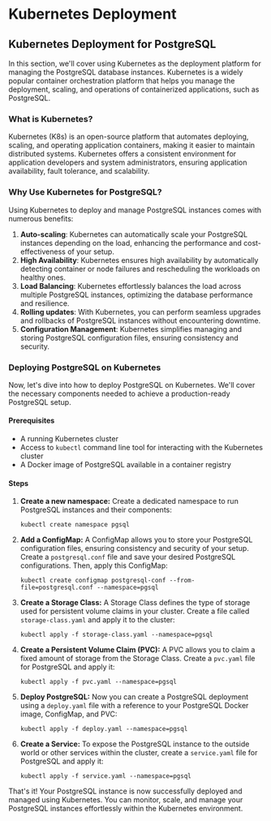 # Kubernetes Deployment

## Kubernetes Deployment for PostgreSQL

In this section, we'll cover using Kubernetes as the deployment platform for managing the PostgreSQL database instances. Kubernetes is a widely popular container orchestration platform that helps you manage the deployment, scaling, and operations of containerized applications, such as PostgreSQL.

### What is Kubernetes?

Kubernetes (K8s) is an open-source platform that automates deploying, scaling, and operating application containers, making it easier to maintain distributed systems. Kubernetes offers a consistent environment for application developers and system administrators, ensuring application availability, fault tolerance, and scalability.

### Why Use Kubernetes for PostgreSQL?

Using Kubernetes to deploy and manage PostgreSQL instances comes with numerous benefits:

1. **Auto-scaling**: Kubernetes can automatically scale your PostgreSQL instances depending on the load, enhancing the performance and cost-effectiveness of your setup.
2. **High Availability**: Kubernetes ensures high availability by automatically detecting container or node failures and rescheduling the workloads on healthy ones.
3. **Load Balancing**: Kubernetes effortlessly balances the load across multiple PostgreSQL instances, optimizing the database performance and resilience.
4. **Rolling updates**: With Kubernetes, you can perform seamless upgrades and rollbacks of PostgreSQL instances without encountering downtime.
5. **Configuration Management**: Kubernetes simplifies managing and storing PostgreSQL configuration files, ensuring consistency and security.

### Deploying PostgreSQL on Kubernetes

Now, let's dive into how to deploy PostgreSQL on Kubernetes. We'll cover the necessary components needed to achieve a production-ready PostgreSQL setup.

#### Prerequisites

- A running Kubernetes cluster
- Access to `kubectl` command line tool for interacting with the Kubernetes cluster
- A Docker image of PostgreSQL available in a container registry

#### Steps

1. **Create a new namespace:** Create a dedicated namespace to run PostgreSQL instances and their components:
   
   ```
   kubectl create namespace pgsql
   ```

2. **Add a ConfigMap:** A ConfigMap allows you to store your PostgreSQL configuration files, ensuring consistency and security of your setup. Create a `postgresql.conf` file and save your desired PostgreSQL configurations. Then, apply this ConfigMap:

   ```
   kubectl create configmap postgresql-conf --from-file=postgresql.conf --namespace=pgsql
   ```

3. **Create a Storage Class:** A Storage Class defines the type of storage used for persistent volume claims in your cluster. Create a file called `storage-class.yaml` and apply it to the cluster:

   ```
   kubectl apply -f storage-class.yaml --namespace=pgsql
   ```

4. **Create a Persistent Volume Claim (PVC):** A PVC allows you to claim a fixed amount of storage from the Storage Class. Create a `pvc.yaml` file for PostgreSQL and apply it:

   ```
   kubectl apply -f pvc.yaml --namespace=pgsql
   ```

5. **Deploy PostgreSQL:** Now you can create a PostgreSQL deployment using a `deploy.yaml` file with a reference to your PostgreSQL Docker image, ConfigMap, and PVC:

   ```
   kubectl apply -f deploy.yaml --namespace=pgsql
   ```

6. **Create a Service:** To expose the PostgreSQL instance to the outside world or other services within the cluster, create a `service.yaml` file for PostgreSQL and apply it:

   ```
   kubectl apply -f service.yaml --namespace=pgsql
   ```

That's it! Your PostgreSQL instance is now successfully deployed and managed using Kubernetes. You can monitor, scale, and manage your PostgreSQL instances effortlessly within the Kubernetes environment.